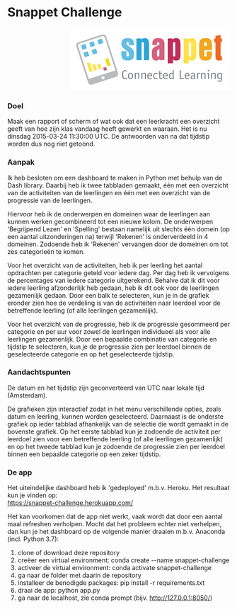 # Snappet Challenge

<p align = 'right'>
  <img src = 'assets/Snappet_logo.png'>
</p>

### Doel

Maak een rapport of scherm of wat ook dat een leerkracht een overzicht geeft van hoe zijn klas vandaag heeft gewerkt en waaraan. Het is nu dinsdag 2015-03-24 11:30:00 UTC. De antwoorden van na dat tijdstip worden dus nog niet getoond.

### Aanpak

Ik heb besloten om een dashboard te maken in Python met behulp van de Dash library. Daarbij heb ik twee tabbladen gemaakt, &#233;&#233;n met een overzicht van de activiteiten van de leerlingen en &#233;&#233;n met een overzicht van de progressie van de leerlingen.

Hiervoor heb ik de onderwerpen en domeinen waar de leerlingen aan kunnen werken gecombineerd tot een nieuwe kolom. De onderwerpen 'Begrijpend Lezen' en 'Spelling' bestaan namelijk uit slechts één domein (op een aantal uitzonderingen na) terwijl 'Rekenen' is onderverdeeld in 4 domeinen. Zodoende heb ik 'Rekenen' vervangen door de domeinen om tot zes categorie&#235;n te komen.

Voor het overzicht van de activiteiten, heb ik per leerling het aantal opdrachten per categorie geteld voor iedere dag. Per dag heb ik vervolgens de percentages van iedere categorie uitgerekend. Behalve dat ik dit voor iedere leerling afzonderlijk heb gedaan, heb ik dit ook voor de leerlingen gezamenlijk gedaan. Door een balk te selecteren, kun je in de grafiek eronder zien hoe de verdeling is van de activiteiten naar leerdoel voor de betreffende leerling (of alle leerlingen gezamenlijk).

Voor het overzicht van de progressie, heb ik de progressie gesommeerd per categorie en per uur voor zowel de leerlingen individueel als voor alle leerlingen gezamenlijk. Door een bepaalde combinatie van categorie en tijdstip te selecteren, kun je de progressie zien per leerdoel binnen de geselecteerde categorie en op het geselecteerde tijdstip.

### Aandachtspunten

De datum en het tijdstip zijn geconverteerd van UTC naar lokale tijd (Amsterdam).

De grafieken zijn interactief zodat in het menu verschillende opties, zoals datum en leerling, kunnen worden geselecteerd. Daarnaast is de onderste grafiek op ieder tabblad afhankelijk van de selectie die wordt gemaakt in de bovenste grafiek. Op het eerste tabblad kun je zodoende de activiteit per leerdoel zien voor een betreffende leerling (of alle leerlingen gezamenlijk) en op het tweede tabblad kun je zodoende de progressie zien per leerdoel binnen een bepaalde categorie op een zeker tijdstip.

### De app

Het uiteindelijke dashboard heb ik 'gedeployed' m.b.v. Heroku. Het resultaat kun je vinden op:<br><a href = 'https://snappet-challenge.herokuapp.com/' target = "_blank">https://snappet-challenge.herokuapp.com/</a>

Het kan voorkomen dat de app niet werkt, vaak wordt dat door een aantal maal refreshen verholpen. Mocht dat het probleem echter niet verhelpen, dan kun je het dashboard op de volgende manier draaien m.b.v. Anaconda (incl. Python 3.7):

1. clone of download deze repository
2. cre&#235;er een virtual environment: conda create --name snappet-challenge
3. activeer de virtual environment: conda activate snappet-challenge
4. ga naar de folder met daarin de repository
5. installeer de benodigde packages: pip install -r requirements.txt
6. draai de app: python app.py
7. ga naar de localhost, zie conda prompt (bijv. http://127.0.0.1:8050/)